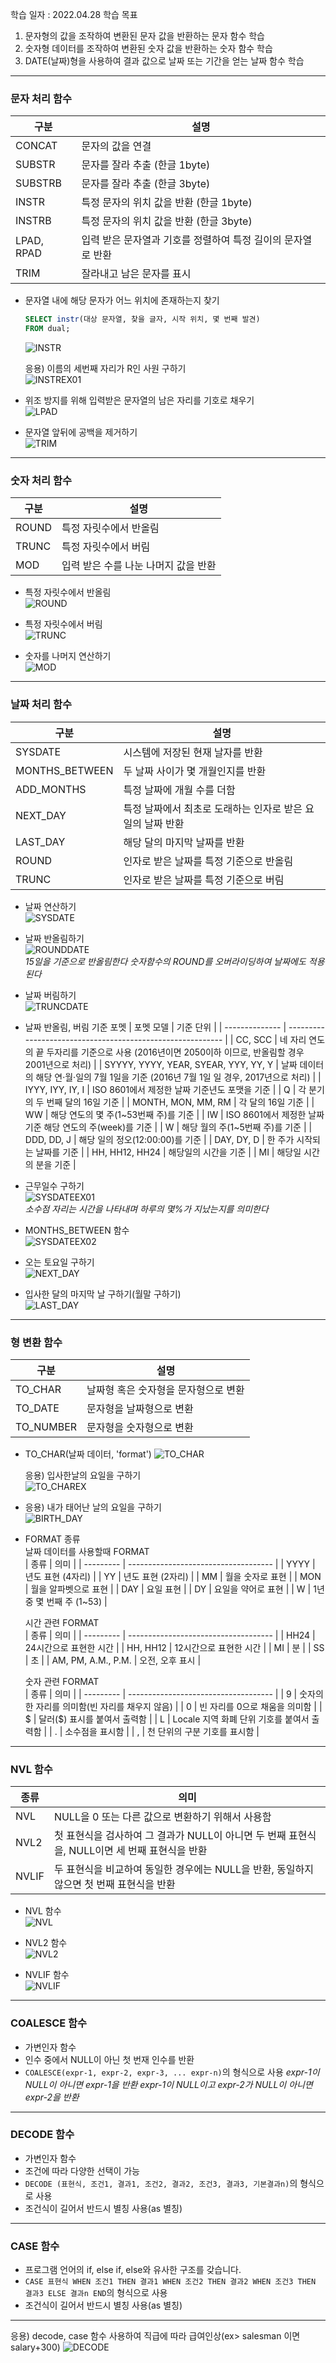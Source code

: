 학습 일자 : 2022.04.28
학습 목표

1. 문자형의 값을 조작하여 변환된 문자 값을 반환하는 문자 함수 학습
2. 숫자형 데이터를 조작하여 변환된 숫자 값을 반환하는 숫자 함수 학습
3. DATE(날짜)형을 사용하여 결과 값으로 날짜 또는 기간을 얻는 날짜 함수 학습

---

### 문자 처리 함수

| 구분       | 설명                                                         |
| ---------- | ------------------------------------------------------------ |
| CONCAT     | 문자의 값을 연결                                             |
| SUBSTR     | 문자를 잘라 추출 (한글 1byte)                                |
| SUBSTRB    | 문자를 잘라 추출 (한글 3byte)                                |
| INSTR      | 특정 문자의 위치 값을 반환 (한글 1byte)                      |
| INSTRB     | 특정 문자의 위치 값을 반환 (한글 3byte)                      |
| LPAD, RPAD | 입력 받은 문자열과 기호를 정렬하여 특정 길이의 문자열로 반환 |
| TRIM       | 잘라내고 남은 문자를 표시                                    |

- 문자열 내에 해당 문자가 어느 위치에 존재하는지 찾기

  ```sql
  SELECT instr(대상 문자열, 찾을 글자, 시작 위치, 몇 번째 발견)
  FROM dual;
  ```

  ![INSTR](./imgs/INSTR.PNG)

  응용) 이름의 세번째 자리가 R인 사원 구하기  
  ![INSTREX01](./imgs/INSTREX01.PNG)

- 위조 방지를 위해 입력받은 문자열의 남은 자리를 기호로 채우기  
  ![LPAD](./imgs/LPAD.PNG)

- 문자열 앞뒤에 공백을 제거하기  
  ![TRIM](./imgs/TRIM.PNG)

---

### 숫자 처리 함수

| 구분  | 설명                                 |
| ----- | ------------------------------------ |
| ROUND | 특정 자릿수에서 반올림               |
| TRUNC | 특정 자릿수에서 버림                 |
| MOD   | 입력 받은 수를 나눈 나머지 값을 반환 |

- 특정 자릿수에서 반올림  
  ![ROUND](./imgs/ROUND.PNG)

- 특정 자릿수에서 버림  
  ![TRUNC](./imgs/TRUNC.PNG)

- 숫자를 나머지 연산하기  
  ![MOD](./imgs/MOD.PNG)

---

### 날짜 처리 함수

| 구분           | 설명                                                       |
| -------------- | ---------------------------------------------------------- |
| SYSDATE        | 시스템에 저장된 현재 날자를 반환                           |
| MONTHS_BETWEEN | 두 날짜 사이가 몇 개월인지를 반환                          |
| ADD_MONTHS     | 특정 날짜에 개월 수를 더함                                 |
| NEXT_DAY       | 특정 날짜에서 최초로 도래하는 인자로 받은 요일의 날짜 반환 |
| LAST_DAY       | 해당 달의 마지막 날짜를 반환                               |
| ROUND          | 인자로 받은 날짜를 특정 기준으로 반올림                    |
| TRUNC          | 인자로 받은 날짜를 특정 기준으로 버림                      |

- 날짜 연산하기  
  ![SYSDATE](./imgs/SYSDATE.PNG)

- 날짜 반올림하기  
  ![ROUNDDATE](./imgs/ROUNDDATE.PNG)  
  _15일을 기준으로 반올림한다_
  _숫자함수의 ROUND를 오버라이딩하여 날짜에도 적용된다_

- 날짜 버림하기  
  ![TRUNCDATE](./imgs/TRUNCDATE.PNG)

- 날짜 반올림, 버림 기준 포멧
  | 포멧 모델 | 기준 단위 |
  | -------------- | ---------------------------------------------------------- |
  | CC, SCC | 네 자리 연도의 끝 두자리를 기준으로 사용 (2016년이면 2050이하 이므로, 반올림할 경우 2001년으로 처리) |
  | SYYYY, YYYY, YEAR, SYEAR, YYY, YY, Y | 날짜 데이터의 해당 연·월·일의 7월 1일을 기준 (2016년 7월 1일 일 경우, 2017년으로 처리) |
  | IYYY, IYY, IY, I | ISO 8601에서 제정한 날짜 기준년도 포맷을 기준 |
  | Q | 각 분기의 두 번째 달의 16일 기준 |
  | MONTH, MON, MM, RM | 각 달의 16일 기준 |
  | WW | 해당 연도의 몇 주(1~53번째 주)를 기준 |
  | IW | ISO 8601에서 제정한 날짜 기준 해당 연도의 주(week)를 기준 |
  | W | 해당 월의 주(1~5번째 주)를 기준 |
  | DDD, DD, J | 해당 일의 정오(12:00:00)를 기준 |
  | DAY, DY, D | 한 주가 시작되는 날짜를 기준 |
  | HH, HH12, HH24 | 해당일의 시간을 기준 |
  | MI | 해당일 시간의 분을 기준 |

- 근무일수 구하기  
  ![SYSDATEEX01](./imgs/SYSDATEEX01.PNG)  
  _소수점 자리는 시간을 나타내며 하루의 몇%가 지났는지를 의미한다_

- MONTHS_BETWEEN 함수  
  ![SYSDATEEX02](./imgs/SYSDATEEX02.PNG)

- 오는 토요일 구하기  
  ![NEXT_DAY](./imgs/NEXT_DAY.PNG)

- 입사한 달의 마지막 날 구하기(월말 구하기)  
  ![LAST_DAY](./imgs/LAST_DAY.PNG)

---

### 형 변환 함수

| 구분      | 설명                                 |
| --------- | ------------------------------------ |
| TO_CHAR   | 날짜형 혹은 숫자형을 문자형으로 변환 |
| TO_DATE   | 문자형을 날짜형으로 변환             |
| TO_NUMBER | 문자형을 숫자형으로 변환             |

- TO_CHAR(날짜 데이터, 'format')
  ![TO_CHAR](./imgs/TO_CHAR.PNG)

  응용) 입사한날의 요일을 구하기  
  ![TO_CHAREX](./imgs/TO_CHAREX.PNG)

- 응용) 내가 태어난 날의 요일을 구하기  
  ![BIRTH_DAY](./imgs/BIRTH_DAY.PNG)

- FORMAT 종류  
  날짜 데이터를 사용할때 FORMAT  
  | 종류 | 의미 |
  | --------- | ------------------------------------ |
  | YYYY | 년도 표현 (4자리) |
  | YY | 년도 표현 (2자리) |
  | MM | 월을 숫자로 표현 |
  | MON | 월을 알파벳으로 표현 |
  | DAY | 요일 표현 |
  | DY | 요일을 약어로 표현 |
  | W | 1년 중 몇 번째 주 (1~53) |

  시간 관련 FORMAT  
  | 종류 | 의미 |
  | --------- | ------------------------------------ |
  | HH24 | 24시간으로 표현한 시간 |
  | HH, HH12 | 12시간으로 표현한 시간 |
  | MI | 분 |
  | SS | 초 |
  | AM, PM, A.M., P.M. | 오전, 오후 표시 |

  숫자 관련 FORMAT  
  | 종류 | 의미 |
  | --------- | ------------------------------------ |
  | 9 | 숫자의 한 자리를 의미함(빈 자리를 채우지 않음) |
  | 0 | 빈 자리를 0으로 채움을 의미함 |
  | $ | 달러($) 표시를 붙여서 출력함 |
  | L | Locale 지역 화폐 단위 기호를 붙여서 출력함 |
  | . | 소수점을 표시함 |
  | , | 천 단위의 구분 기호를 표시함 |

---

### NVL 함수

| 종류  | 의미                                                                                          |
| ----- | --------------------------------------------------------------------------------------------- |
| NVL   | NULL을 0 또는 다른 값으로 변환하기 위해서 사용함                                              |
| NVL2  | 첫 표현식을 검사하여 그 결과가 NULL이 아니면 두 번째 표현식을, NULL이면 세 번째 표현식을 반환 |
| NVLIF | 두 표현식을 비교하여 동일한 경우에는 NULL을 반환, 동일하지 않으면 첫 번째 표현식을 반환       |

- NVL 함수  
  ![NVL](./imgs/NVL.PNG)

- NVL2 함수  
  ![NVL2](./imgs/NVL2.PNG)

- NVLIF 함수  
  ![NVLIF](./imgs/NVLIF.PNG)

---

### COALESCE 함수

- 가변인자 함수
- 인수 중에서 NULL이 아닌 첫 번재 인수를 반환
- `COALESCE(expr-1, expr-2, expr-3, ... expr-n)`의 형식으로 사용
  _expr-1이 NULL이 아니면 expr-1을 반환_
  _expr-1이 NULL이고 expr-2가 NULL이 아니면 expr-2을 반환_

---

### DECODE 함수

- 가변인자 함수
- 조건에 따라 다양한 선택이 가능
- `DECODE (표현식, 조건1, 결과1, 조건2, 결과2, 조건3, 결과3, 기본결과n)`의 형식으로 사용
- 조건식이 길어서 반드시 별칭 사용(as 별칭)

---

### CASE 함수

- 프로그램 언어의 if, else if, else와 유사한 구조를 갖습니다.
- `CASE 표현식 WHEN 조건1 THEN 결과1 WHEN 조건2 THEN 결과2 WHEN 조건3 THEN 결과3 ELSE 결과n END`의 형식으로 사용
- 조건식이 길어서 반드시 별칭 사용(as 별칭)

---

응용) decode, case 함수 사용하여 직급에 따라 급여인상(ex> salesman 이면 salary+300)
![DECODE](./imgs/DECODE.PNG)
